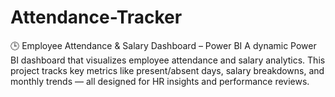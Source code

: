 # Attendance-Tracker
🕒 Employee Attendance &amp; Salary Dashboard – Power BI A dynamic Power BI dashboard that visualizes employee attendance and salary analytics. This project tracks key metrics like present/absent days, salary breakdowns, and monthly trends — all designed for HR insights and performance reviews.
